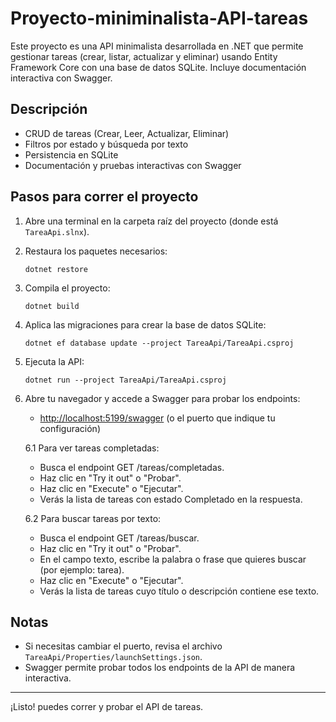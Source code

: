 # Proyecto-miniminalista-API-tareas

Este proyecto es una API minimalista desarrollada en .NET que permite gestionar tareas (crear, listar, actualizar y eliminar) usando Entity Framework Core con una base de datos SQLite. Incluye documentación interactiva con Swagger.

## Descripción
- CRUD de tareas (Crear, Leer, Actualizar, Eliminar)
- Filtros por estado y búsqueda por texto
- Persistencia en SQLite
- Documentación y pruebas interactivas con Swagger

## Pasos para correr el proyecto

1. Abre una terminal en la carpeta raíz del proyecto (donde está `TareaApi.slnx`).
2. Restaura los paquetes necesarios:
   ```
   dotnet restore
   ```
3. Compila el proyecto:
   ```
   dotnet build
   ```
4. Aplica las migraciones para crear la base de datos SQLite:
   ```
   dotnet ef database update --project TareaApi/TareaApi.csproj
   ```
5. Ejecuta la API:
   ```
   dotnet run --project TareaApi/TareaApi.csproj
   ```
6. Abre tu navegador y accede a Swagger para probar los endpoints:
    - [http://localhost:5199/swagger](http://localhost:5199/swagger) (o el puerto que indique tu configuración)
      
    6.1 Para ver tareas completadas:
   - Busca el endpoint GET /tareas/completadas.
   - Haz clic en "Try it out" o "Probar".
   - Haz clic en "Execute" o "Ejecutar".
   - Verás la lista de tareas con estado Completado en la respuesta.

    6.2 Para buscar tareas por texto:
   - Busca el endpoint GET /tareas/buscar.
   - Haz clic en "Try it out" o "Probar".
   - En el campo texto, escribe la palabra o frase que quieres buscar (por ejemplo: tarea).
   - Haz clic en "Execute" o "Ejecutar".
   - Verás la lista de tareas cuyo título o descripción contiene ese texto.
     
  

## Notas
- Si necesitas cambiar el puerto, revisa el archivo `TareaApi/Properties/launchSettings.json`.
- Swagger permite probar todos los endpoints de la API de manera interactiva.

---

¡Listo! puedes correr y probar el API de tareas.

